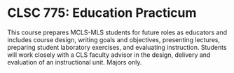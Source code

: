 # CLSC 775: Education Practicum

This course prepares MCLS-MLS students for future roles as educators and includes course design, writing goals and objectives, presenting lectures, preparing student laboratory exercises, and evaluating instruction. Students will work closely with a CLS faculty advisor in the design, delivery and evaluation of an instructional unit. Majors only.